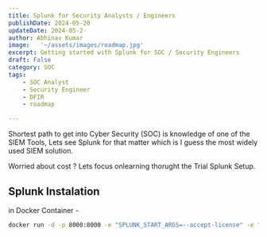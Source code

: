 ```yaml
---
title: Splunk for Security Analysts / Engineers
publishDate: 2024-05-20
updateDate: 2024-05-2-
author: Abhinav Kumar
image:   '~/assets/images/roadmap.jpg'
excerpt: Getting started with Splunk for SOC / Security Engineers
draft: False
category: SOC
tags:
    - SOC Analyst
    - Security Engineer
    - DFIR
    - roadmap

---
```


Shortest path to get into Cyber Security (SOC) is knowledge of one of the SIEM Tools,
Lets see Splunk for that matter which is I guess the most widely used SIEM solution.

Worried about cost ? Lets focus onlearning thorught the Trial Splunk Setup.

## Splunk Instalation

in Docker Container - 
```bash
docker run -d -p 8000:8000 -e "SPLUNK_START_ARGS=--accept-license" -e "SPLUNK_PASSWORD=<FILLINAPASSWORDANDDONTFORGETIT>" --name splunk splunk/splunk:latest```